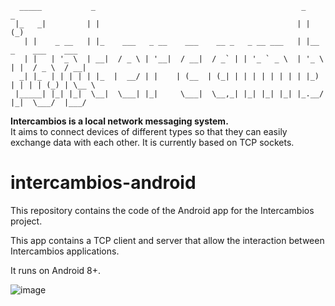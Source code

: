 ```
  _____           _                                              _       _               
 |_   _|         | |                                            | |     (_)              
   | |    _ __   | |_    ___   _ __    ___    __ _   _ __ ___   | |__    _    ___    ___ 
   | |   | '_ \  | __|  / _ \ | '__|  / __|  / _` | | '_ ` _ \  | '_ \  | |  / _ \  / __|
  _| |_  | | | | | |_  |  __/ | |    | (__  | (_| | | | | | | | | |_) | | | | (_) | \__ \
 |_____| |_| |_|  \__|  \___| |_|     \___|  \__,_| |_| |_| |_| |_.__/  |_|  \___/  |___/
```
<b>Intercambios is a local network messaging system.</b><br>
It aims to connect devices of different types so that they can easily exchange data with each other.
It is currently based on TCP sockets. 

# intercambios-android
This repository contains the code of the Android app for the Intercambios project.

This app contains a TCP client and server that allow the interaction between Intercambios applications.

It runs on Android 8+.

![image](https://github.com/LFLCH/intercambios-android/assets/62034725/1b545c72-e390-4e06-9db7-eb9b6feeba29)

